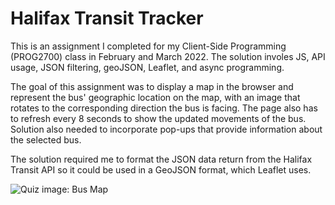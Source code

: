 # Halifax Transit Tracker

This is an assignment I completed for my Client-Side Programming (PROG2700) class in February and March 2022. The solution involes JS, API usage, JSON filtering, geoJSON, Leaflet, and async programming.

The goal of this assignment was to display a map in the browser and represent the bus' geographic location on the map, with an image that rotates to the corresponding direction the bus is facing. The page also has to refresh every 8 seconds to show the updated movements of the bus. Solution also needed to incorporate pop-ups that provide information about the selected bus. 

The solution required me to format the JSON data return from the Halifax Transit API so it could be used in a GeoJSON format, which Leaflet uses.

![Quiz image: Bus Map](../busMap.png)
